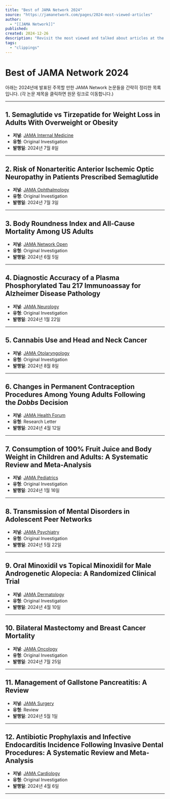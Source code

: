 ```yaml
---
title: "Best of JAMA Network 2024"
source: "https://jamanetwork.com/pages/2024-most-viewed-articles"
author:
  - "[[JAMA Network]]"
published:
created: 2024-12-26
description: "Revisit the most viewed and talked about articles at the JAMA Network in 2024."
tags:
  - "clippings"
---
```

# Best of JAMA Network 2024

아래는 2024년에 발표된 주목할 만한 JAMA Network 논문들을 간략히 정리한 목록입니다. (각 논문 제목을 클릭하면 원문 링크로 이동합니다.)

---

## 1. Semaglutide vs Tirzepatide for Weight Loss in Adults With Overweight or Obesity

- **저널**: [JAMA Internal Medicine](https://jamanetwork.com/journals/jamainternalmedicine/fullarticle/2821080)
- **유형**: Original Investigation
- **발행일**: 2024년 7월 8일

---

## 2. Risk of Nonarteritic Anterior Ischemic Optic Neuropathy in Patients Prescribed Semaglutide

- **저널**: [JAMA Ophthalmology](https://jamanetwork.com/journals/jamaophthalmology/fullarticle/2820255)
- **유형**: Original Investigation
- **발행일**: 2024년 7월 3일

---

## 3. Body Roundness Index and All-Cause Mortality Among US Adults

- **저널**: [JAMA Network Open](https://jamanetwork.com/journals/jamanetworkopen/fullarticle/2819558)
- **유형**: Original Investigation
- **발행일**: 2024년 6월 5일

---

## 4. Diagnostic Accuracy of a Plasma Phosphorylated Tau 217 Immunoassay for Alzheimer Disease Pathology

- **저널**: [JAMA Neurology](https://jamanetwork.com/journals/jamaneurology/fullarticle/2813751)
- **유형**: Original Investigation
- **발행일**: 2024년 1월 22일

---

## 5. Cannabis Use and Head and Neck Cancer

- **저널**: [JAMA Otolaryngology](https://jamanetwork.com/journals/jamaotolaryngology/fullarticle/2822269)
- **유형**: Original Investigation
- **발행일**: 2024년 8월 8일

---

## 6. Changes in Permanent Contraception Procedures Among Young Adults Following the _Dobbs_ Decision

- **저널**: [JAMA Health Forum](https://jamanetwork.com/journals/jama-health-forum/fullarticle/2817438)
- **유형**: Research Letter
- **발행일**: 2024년 4월 12일

---

## 7. Consumption of 100% Fruit Juice and Body Weight in Children and Adults: A Systematic Review and Meta-Analysis

- **저널**: [JAMA Pediatrics](https://jamanetwork.com/journals/jamapediatrics/fullarticle/2813987)
- **유형**: Original Investigation
- **발행일**: 2024년 1월 16일

---

## 8. Transmission of Mental Disorders in Adolescent Peer Networks

- **저널**: [JAMA Psychiatry](https://jamanetwork.com/journals/jamapsychiatry/fullarticle/2818735)
- **유형**: Original Investigation
- **발행일**: 2024년 5월 22일

---

## 9. Oral Minoxidil vs Topical Minoxidil for Male Androgenetic Alopecia: A Randomized Clinical Trial

- **저널**: [JAMA Dermatology](https://jamanetwork.com/journals/jamadermatology/fullarticle/2817326)
- **유형**: Original Investigation
- **발행일**: 2024년 4월 10일

---

## 10. Bilateral Mastectomy and Breast Cancer Mortality

- **저널**: [JAMA Oncology](https://jamanetwork.com/journals/jamaoncology/fullarticle/2821596)
- **유형**: Original Investigation
- **발행일**: 2024년 7월 25일

---

## 11. Management of Gallstone Pancreatitis: A Review

- **저널**: [JAMA Surgery](https://jamanetwork.com/journals/jamasurgery/fullarticle/2818236)
- **유형**: Review
- **발행일**: 2024년 5월 1일

---

## 12. Antibiotic Prophylaxis and Infective Endocarditis Incidence Following Invasive Dental Procedures: A Systematic Review and Meta-Analysis

- **저널**: [JAMA Cardiology](https://jamanetwork.com/journals/jamacardiology/fullarticle/2817467)
- **유형**: Original Investigation
- **발행일**: 2024년 4월 6일

---

